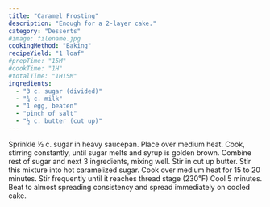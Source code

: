 ```yaml
---
title: "Caramel Frosting"
description: "Enough for a 2-layer cake."
category: "Desserts"
#image: filename.jpg
cookingMethod: "Baking"
recipeYield: "1 loaf"
#prepTime: "15M"
#cookTime: "1H"
#totalTime: "1H15M"
ingredients:
  - "3 c. sugar (divided)"
  - "¾ c. milk"
  - "1 egg, beaten"
  - "pinch of salt"
  - "½ c. butter (cut up)"
---
```


Sprinkle ½ c. sugar in heavy saucepan. Place over medium heat.
Cook, stirring constantly, until sugar melts and syrup is golden brown.
Combine rest of sugar and next 3 ingredients, mixing well.
Stir in cut up butter. Stir this mixture into hot caramelized sugar.
Cook over medium heat for 15 to 20 minutes.
Stir frequently until it reaches thread stage (230℉)
Cool 5 minutes.
Beat to almost spreading consistency and spread immediately on cooled cake.

